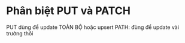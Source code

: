# Phân biệt PUT và PATCH

PUT dùng để update TOÀN BỘ hoặc upsert
PATH: đùng để update vài trường thôi